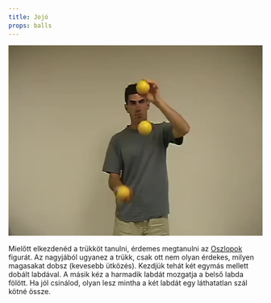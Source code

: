 ```yaml
---
title: Jojó
props: balls
---
```


![Jojó](site/videos/poster/yo-yo.jpg)

Mielőtt elkezdenéd a trükköt tanulni, érdemes megtanulni az [Oszlopok](site/hu/oszlopok/README.md) figurát. Az nagyjából ugyanez a trükk, csak ott nem olyan érdekes, milyen magasakat dobsz	(kevesebb ütközés). Kezdjük tehát két egymás mellett dobált labdával. A másik kéz a harmadik labdát mozgatja a belső labda fölött. Ha jól csinálod, olyan lesz mintha a két labdát egy láthatatlan szál kötné össze.


